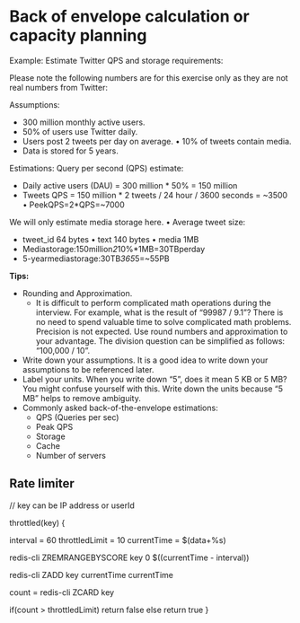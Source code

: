 # Back of envelope calculation or capacity planning

Example: Estimate Twitter QPS and storage requirements:

Please note the following numbers are for this exercise only as they are not real numbers from Twitter:

Assumptions:

- 300 million monthly active users.
- 50% of users use Twitter daily.
- Users post 2 tweets per day on average. • 10% of tweets contain media.
- Data is stored for 5 years.

Estimations:
Query per second (QPS) estimate:

- Daily active users (DAU) = 300 million * 50% = 150 million
- Tweets QPS = 150 million * 2 tweets / 24 hour / 3600 seconds = ~3500 • PeekQPS=2*QPS=~7000

We will only estimate media storage here. • Average tweet size:

- tweet_id 64 bytes • text 140 bytes • media 1MB
- Mediastorage:150million*2*10%*1MB=30TBperday
- 5-yearmediastorage:30TB*365*5=~55PB

**Tips:**

- Rounding and Approximation.
    - It is difficult to perform complicated math operations during the interview. For example, what is the result of
      “99987 / 9.1”? There is no need to spend valuable time to solve complicated math problems. Precision is not
      expected. Use round numbers and approximation to your advantage. The division question can be simplified as
      follows: “100,000 / 10”.
- Write down your assumptions. It is a good idea to write down your assumptions to be referenced later.
- Label your units. When you write down “5”, does it mean 5 KB or 5 MB? You might confuse yourself with this. Write down
  the units because “5 MB” helps to remove ambiguity.
- Commonly asked back-of-the-envelope estimations:
    - QPS (Queries per sec)
    - Peak QPS
    - Storage
    - Cache
    - Number of servers

## Rate limiter

// key can be IP address or userId

throttled(key) {

interval = 60 throttledLimit = 10 currentTime = $(data+%s)

redis-cli ZREMRANGEBYSCORE key 0 $((currentTime - interval))

redis-cli ZADD key currentTime currentTime

count = redis-cli ZCARD key

if(count > throttledLimit)
return false else return true }


